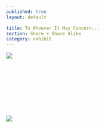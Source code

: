 ```yaml
---
published: true
layout: default

title: To Whoever It May Concern...
section: Share + Share Alike
category: exhibit
---
```


<img src="https://i.imgur.com/a9kaRoO.jpg">
<br><br>
<br><br>
<br><br>
<br><br>
<br><br>
<img src="https://i.imgur.com/IiyS5at.jpg">
